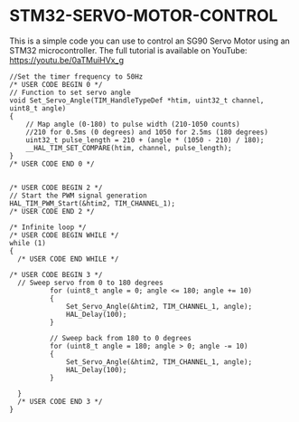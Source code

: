 # STM32-SERVO-MOTOR-CONTROL
This is a simple code you can use to control an SG90 Servo Motor using an STM32 microcontroller.
The full tutorial is available on YouTube: https://youtu.be/0aTMuiHVx_g

    //Set the timer frequency to 50Hz
    /* USER CODE BEGIN 0 */
    // Function to set servo angle
    void Set_Servo_Angle(TIM_HandleTypeDef *htim, uint32_t channel, uint8_t angle)
    {
        // Map angle (0-180) to pulse width (210-1050 counts)
        //210 for 0.5ms (0 degrees) and 1050 for 2.5ms (180 degrees)
        uint32_t pulse_length = 210 + (angle * (1050 - 210) / 180);
        __HAL_TIM_SET_COMPARE(htim, channel, pulse_length);
    }
    /* USER CODE END 0 */
  
  
    /* USER CODE BEGIN 2 */
    // Start the PWM signal generation
    HAL_TIM_PWM_Start(&htim2, TIM_CHANNEL_1);
    /* USER CODE END 2 */
  
    /* Infinite loop */
    /* USER CODE BEGIN WHILE */
    while (1)
    {
      /* USER CODE END WHILE */

    /* USER CODE BEGIN 3 */
	  // Sweep servo from 0 to 180 degrees
	          for (uint8_t angle = 0; angle <= 180; angle += 10)
	          {
	              Set_Servo_Angle(&htim2, TIM_CHANNEL_1, angle);
	              HAL_Delay(100);
	          }

	          // Sweep back from 180 to 0 degrees
	          for (uint8_t angle = 180; angle > 0; angle -= 10)
	          {
	              Set_Servo_Angle(&htim2, TIM_CHANNEL_1, angle);
	              HAL_Delay(100);
	          }

      }
      /* USER CODE END 3 */
    }
